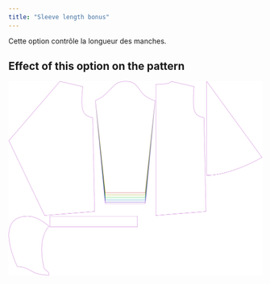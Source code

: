 ```yaml
---
title: "Sleeve length bonus"
---
```


Cette option contrôle la longueur des manches.

## Effect of this option on the pattern

![This image shows the effect of this option by superimposing several variants that have a different value for this option](yuri_sleevelengthbonus_sample.svg "Effect of this option on the pattern")
